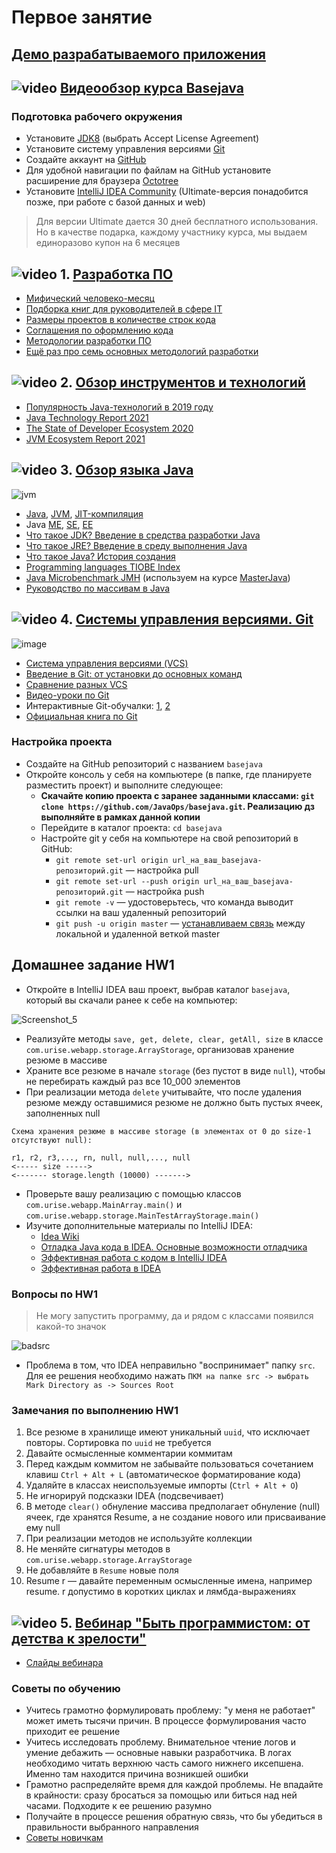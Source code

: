 # Первое занятие

## [Демо разрабатываемого приложения](http://javaops-demo.ru/basejava/resume?theme=light)

## ![video](https://cloud.githubusercontent.com/assets/13649199/13672715/06dbc6ce-e6e7-11e5-81a9-04fbddb9e488.png) [Видеообзор курса Basejava](https://www.youtube.com/watch?v=0ydTRfKS9yY)

### Подготовка рабочего окружения
- Установите [JDK8](http://www.oracle.com/technetwork/java/javase/downloads/jdk8-downloads-2133151.html) (выбрать Accept License Agreement)
- Установите систему управления версиями [Git](http://git-scm.com/downloads)
- Создайте аккаунт на [GitHub](https://github.com/)
- Для удобной навигации по файлам на GitHub установите расширение для браузера [Octotree](https://habrahabr.ru/post/223527/)
- Установите [IntelliJ IDEA Community](http://www.jetbrains.com/idea/download/index.html) (Ultimate-версия понадобится позже, при работе с базой данных и web)
> Для версии Ultimate дается 30 дней бесплатного использования. Но в качестве подарка, каждому участнику курса, мы выдаем единоразово купон на 6 месяцев

## ![video](https://cloud.githubusercontent.com/assets/13649199/13672715/06dbc6ce-e6e7-11e5-81a9-04fbddb9e488.png) 1. [Разработка ПО](https://drive.google.com/file/d/0B_4NpoQW1xfpVjZUTEpvVUN1TTA/view?usp=sharing&resourcekey=0-hnn1HIBU3WIuDMVuQAxA8w)
- [Мифический человеко-месяц](https://ru.wikipedia.org/wiki/Мифический_человеко-месяц)
- [Подборка книг для руководителей в сфере IT](https://habr.com/ru/company/skyeng/blog/465215/)
- [Размеры проектов в количестве строк кода](https://www.freecodecamp.org/news/the-biggest-codebases-in-history-a128bb3eea73)
- [Соглашения по оформлению кода](https://topjava.ru/blog/google-java-style-guide)
- [Методологии разработки ПО](https://dou.ua/forums/topic/14015/)
- [Ещё раз про семь основных методологий разработки](https://habrahabr.ru/company/edison/blog/269789/)

## ![video](https://cloud.githubusercontent.com/assets/13649199/13672715/06dbc6ce-e6e7-11e5-81a9-04fbddb9e488.png) 2. [Обзор инструментов и технологий](https://drive.google.com/file/d/0B_4NpoQW1xfpTXJYU2xZbjN2d2M/view?usp=sharing&resourcekey=0-Uw_lRGW12YNjwY7phXzVdg)
- [Популярность Java-технологий в 2019 году](https://topjava.ru/blog/sostoyanie-java-v-2019-godu)
- [Java Technology Report 2021](https://www.jrebel.com/blog/2021-java-technology-report)
- [The State of Developer Ecosystem 2020](https://www.jetbrains.com/lp/devecosystem-2020/java/)
- [JVM Ecosystem Report 2021](https://snyk.io/jvm-ecosystem-report-2021/)

## ![video](https://cloud.githubusercontent.com/assets/13649199/13672715/06dbc6ce-e6e7-11e5-81a9-04fbddb9e488.png) 3. [Обзор языка Java](https://drive.google.com/file/d/0B_4NpoQW1xfpTU5SSElhUjlGNnc/view?usp=sharing&resourcekey=0-DOyRoGhREx2kvKwAKTOlYg)

![jvm](https://cloud.githubusercontent.com/assets/18701152/15219296/e6c67e86-186b-11e6-986f-651a87deec6c.png)

- [Java](http://ru.wikipedia.org/wiki/Java), [JVM](http://ru.wikipedia.org/wiki/Виртуальная_машина_Java), [JIT-компиляция](http://ru.wikipedia.org/wiki/JIT)
- Java [ME](http://ru.wikipedia.org/wiki/Java_Platform,_Micro_Edition), [SE](https://ru.wikipedia.org/wiki/Java_Platform,_Standard_Edition), [EE](http://ru.wikipedia.org/wiki/Java_Platform,_Enterprise_Edition)
- [Что такое JDK? Введение в средства разработки Java](https://topjava.ru/blog/what-is-the-jdk)
- [Что такое JRE? Введение в среду выполнения Java](https://topjava.ru/blog/what-is-the-jre)
- [Что такое Java? История создания](http://www.intuit.ru/studies/courses/16/16/lecture/27105)
- [Programming languages TIOBE Index](http://www.tiobe.com/index.php/content/paperinfo/tpci/index.html)
- [Java Microbenchmark JMH](http://openjdk.java.net/projects/code-tools/jmh/) (используем на курсе [MasterJava](https://github.com/JavaWebinar/masterjava#Занятие-2))
- [Руководство по массивам в Java](https://topjava.ru/blog/rukovodstvo-po-massivam-v-java-ch1)

## ![video](https://cloud.githubusercontent.com/assets/13649199/13672715/06dbc6ce-e6e7-11e5-81a9-04fbddb9e488.png) 4. [Системы управления версиями. Git](https://drive.google.com/file/d/0B9Ye2auQ_NsFSUNrdVc0bDZuX2s/edit?resourcekey=0-6scb0PBj2A3Oqf6rsU2egQ)

![image](https://cloud.githubusercontent.com/assets/18701152/15219746/9295a2fe-186d-11e6-876b-c61cc9be71e4.png)

- [Система управления версиями (VCS)](https://ru.wikipedia.org/wiki/Система_управления_версиями)
- [Введение в Git: от установки до основных команд](https://tproger.ru/translations/beginner-git-cheatsheet/)
- [Сравнение разных VCS](https://biz30.timedoctor.com/ru/cистема-контроля-версий/)
- [Видео-уроки по Git](https://www.youtube.com/playlist?list=PLDyvV36pndZHkDRik6kKF6gSb0N0W995h)
- Интерактивные Git-обучалки: [1](https://githowto.com/ru), [2](http://learngitbranching.js.org)
- [Официальная книга по Git](https://git-scm.com/book/ru/v2)
  
### Настройка проекта
- Создайте на GitHub репозиторий с названием `basejava`
- Откройте консоль у себя на компьютере (в папке, где планируете разместить проект) и выполните следующее:
  - **Скачайте копию проекта с заранее заданными классами: `git clone https://github.com/JavaOps/basejava.git`. Реализацию дз выполняйте в рамках данной копии**
  - Перейдите в каталог проекта: `cd basejava`
  - Настройте git у себя на компьютере на свой репозиторий в GitHub:  
    - `git remote set-url origin url_на_ваш_basejava-репозиторий.git` — настройка pull
    - `git remote set-url --push origin url_на_ваш_basejava-репозиторий.git` — настройка push
    - `git remote -v` — удостоверьтесь, что команда выводит ссылки на ваш удаленный репозиторий
    - `git push -u origin master` — [устанавливаем связь](https://qna.habr.com/q/118865) между локальной и удаленной веткой master 

## Домашнее задание HW1
- Откройте в IntelliJ IDEA ваш проект, выбрав каталог `basejava`, который вы скачали ранее к себе на компьютер:

![Screenshot_5](https://user-images.githubusercontent.com/29703461/199550057-fce7cf3c-7040-422f-b490-7b85b47ae952.png)

- Реализуйте методы `save, get, delete, clear, getAll, size` в классе `com.urise.webapp.storage.ArrayStorage`, организовав хранение резюме в массиве 
- Храните все резюме в начале `storage` (без пустот в виде `null`), чтобы не перебирать каждый раз все 10_000 элементов
- При реализации метода `delete` учитывайте, что после удаления резюме между оставшимися резюме не должно быть пустых ячеек, заполненных null
```
Схема хранения резюме в массиве storage (в элементах от 0 до size-1 отсутствуют null):

r1, r2, r3,..., rn, null, null,..., null
<----- size ----->
<------- storage.length (10000) ------->
```
- Проверьте вашу реализацию с помощью классов `com.urise.webapp.MainArray.main()` и `com.urise.webapp.storage.MainTestArrayStorage.main()`
- Изучите дополнительные материалы по IntelliJ IDEA:
  - [Idea Wiki](https://github.com/JavaOPs/topjava/wiki/IDEA) 
  - [Отладка Java кода в IDEA. Основные возможности отладчика](https://youtu.be/Z1BQsf0A4xY)
  - [Эффективная работа с кодом в IntelliJ IDEA](https://www.youtube.com/watch?v=tpv5n2jWHlw)
  - [Эффективная работа в IDEA](https://www.youtube.com/watch?v=_rj7dx6c5R8)

### Вопросы по HW1
 > Не могу запустить программу, да и рядом с классами появился какой-то значок

 ![badsrc](https://user-images.githubusercontent.com/29703461/38277015-9cd9155e-379f-11e8-9cd4-a9182a005e9a.png)
 - Проблема в том, что IDEA неправильно "воспринимает" папку `src`. Для ее решения необходимо нажать `ПКМ на папке src -> выбрать Mark Directory as -> Sources Root`
 
### Замечания по выполнению HW1
1. Все резюме в хранилище имеют уникальный `uuid`, что исключает повторы.  Сортировка по `uuid` не требуется
1. Давайте осмысленные комментарии коммитам
1. Перед каждым коммитом не забывайте пользоваться сочетанием клавиш `Ctrl + Alt + L` (автоматическое форматирование кода)
1. Удаляйте в классах неиспользуемые импорты (`Ctrl + Alt + O`)
1. Не игнорируй подсказки IDEA (подсвечивает)
1. В методе `clear()` обнуление массива предполагает обнуление (null) ячеек, где хранятся Resume, а не создание нового или присваивание ему null
1. При реализации методов не используйте коллекции
1. Не меняйте сигнатуры методов в `com.urise.webapp.storage.ArrayStorage`
1. Не добавляйте в `Resume` новые поля
1. Resume r — давайте переменным осмысленные имена, например resume. r допустимо в коротких циклах и лямбда-выражениях

## ![video](https://cloud.githubusercontent.com/assets/13649199/13672715/06dbc6ce-e6e7-11e5-81a9-04fbddb9e488.png)  5. [Вебинар "Быть программистом: от детства к зрелости"](https://www.youtube.com/watch?v=D5Hej0TyLaU)
  - [Слайды вебинара](https://docs.google.com/presentation/d/1YwtCCZsaGMdl-V15kTDHiJxiS52IAl-qqheNPpiNr54/)
### Советы по обучению  
  - Учитесь грамотно формулировать проблему: "у меня не работает" может иметь тысячи причин. В процессе формулирования часто приходит ее решение
  - Учитесь исследовать проблему. Внимательное чтение логов и умение дебажить — основные навыки разработчика. В логах необходимо читать верхнюю часть самого нижнего иксепшена. Именно там находится причина возникшей ошибки
  - Грамотно распределяйте время для каждой проблемы. Не впадайте в крайности: сразу бросаться за помощью или биться над ней часами. Подходите к ее решению разумно
  - Получайте в процессе решения обратную связь, что бы убедиться в правильности выбранного направления
  - [Советы новичкам](http://blog.csssr.ru/2016/09/19/how-to-be-a-beginner-developer)
